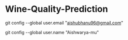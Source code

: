 # Wine-Quality-Prediction

git config --global user.email "aishubhanu96@gmail.com"

git config --global user.name "Aishwarya-mu"